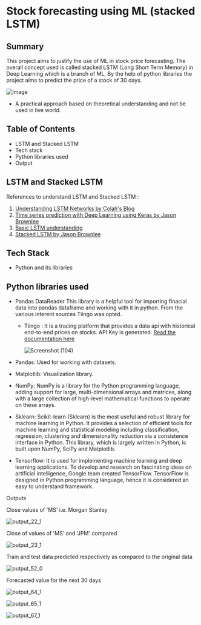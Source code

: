 # Stock forecasting using ML (stacked LSTM)

## Summary 

This project aims to justify the use of ML in stock price forecasting. The overall concept used is called stacked LSTM (Long Short Term Memory) in Deep Learning which is a branch of ML. By the help of python libraries the project aims to predict the price of a stock of 30 days. 

![image](https://user-images.githubusercontent.com/68069100/233975636-02584932-7b9e-488a-bed8-638cc1796d06.png)


* A practical approach based on theoretical understanding and not be used in live world. 

## Table of Contents 

* LSTM and Stacked LSTM 
* Tech stack 
* Python libraries used
* Output 

## LSTM and Stacked LSTM 

References to understand LSTM and Stacked LSTM :

1. [Understanding LSTM Networks by Colah's Blog](https://colah.github.io/posts/2015-08-Understanding-LSTMs/)
2. [Time series prediction with Deep Learning using Keras by Jason Brownlee](https://machinelearningmastery.com/time-series-prediction-with-deep-learning-in-python-with-keras/)
3. [Basic LSTM understanding](https://intellipaat.com/blog/what-is-lstm/#:~:text=LSTM%20Explained,-Now%2C%20let's%20understand&text=It%20is%20a%20variety%20of,data%20points%20such%20as%20images.)
4. [Stacked LSTM by Jason Brownlee](https://machinelearningmastery.com/stacked-long-short-term-memory-networks/)

## Tech Stack 

* Python and its libraries 

## Python libraries used

* Pandas DataReader
  This library is a helpful tool for importing finacial data into pandas dataframe and working with it in python. From the various interent sources Tiingo was opted. 

  - Tiingo : It is a tracing platform that provides a data api with historical end-to-end prices on stocks. API Key is generated. 
    [Read the documentation here](https://pandas-datareader.readthedocs.io/en/latest/remote_data.html#remote-data-wb)
    
    ![Screenshot (104)](https://user-images.githubusercontent.com/68069100/233987080-3df65bad-9518-4718-81e7-50ae57acc76c.png)

    
* Pandas: Used for working with datasets.
* Matplotlib: Visualization library. 
* NumPy: NumPy is a library for the Python programming language, adding support for large, multi-dimensional arrays and matrices, along with a large collection of high-level mathematical functions to operate on these arrays. 
* Sklearn: Scikit-learn (Sklearn) is the most useful and robust library for machine learning in Python. It provides a selection of efficient tools for machine learning and statistical modeling including classification, regression, clustering and dimensionality reduction via a consistence interface in Python. This library, which is largely written in Python, is built upon NumPy, SciPy and Matplotlib.
* Tensorflow: It is used for implementing machine learning and deep learning applications. To develop and research on fascinating ideas on artificial intelligence, Google team created TensorFlow. TensorFlow is designed in Python programming language, hence it is considered an easy to understand framework.

Outputs

Close values of 'MS' i.e. Morgan Stanley

![output_22_1](https://user-images.githubusercontent.com/68069100/233987781-90fc4886-7273-4cfb-a6dc-8d31e604470a.png)

Close of values of 'MS' and 'JPM' compared 

![output_23_1](https://user-images.githubusercontent.com/68069100/233987905-1954c349-9073-44e3-b83d-7c172fea9ce2.png)

Train and test data predicted respectively as compared to the original data

![output_52_0](https://user-images.githubusercontent.com/68069100/233988033-4eb53be3-353a-489d-912d-e0601b0a3fa5.png)

Forecasted value for the next 30 days 

![output_64_1](https://user-images.githubusercontent.com/68069100/233988206-bb76f490-3249-4bc9-925b-ad4f8ad9aba9.png)

![output_65_1](https://user-images.githubusercontent.com/68069100/233988228-fe5e7dbd-121f-460c-98a9-7b59178a620f.png)

![output_67_1](https://user-images.githubusercontent.com/68069100/233988242-2e7c61e6-f0e2-475a-b42c-3679b9c3f0a4.png)
